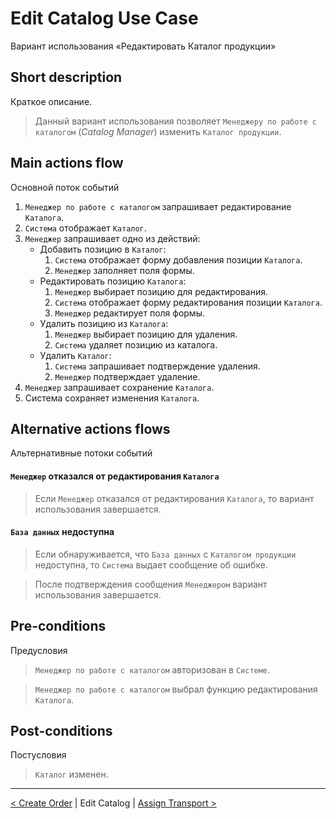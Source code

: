 # Edit Catalog Use Case
Вариант использования «Редактировать Каталог продукции»

## Short description 
Краткое описание.
> Данный вариант использования позволяет `Менеджеру по работе с каталогом` (*Catalog Manager*) изменить `Каталог продукции`.

## Main actions flow
Основной поток событий
1. `Менеджер по работе с каталогом` запрашивает редактирование `Каталога`.
2. `Система` отображает `Каталог`.
3. `Менеджер` запрашивает одно из действий:
    * Добавить позицию в `Каталог`:
      1. `Система` отображает форму добавления позиции `Каталога`.
      2. `Менеджер` заполняет поля формы.
    * Редактировать позицию `Каталога`:
      1. `Менеджер` выбирает позицию для редактирования.
      2. `Система` отображает форму редактирования позиции `Каталога`.
      3. `Менеджер` редактирует поля формы.
    * Удалить позицию из `Каталога`:
      1. `Менеджер` выбирает позицию для удаления.
      2. `Система` удаляет позицию из каталога.
    * Удалить `Каталог`:
      1. `Система` запрашивает подтверждение удаления.
      2. `Менеджер` подтверждает удаление.
4. `Менеджер` запрашивает сохранение `Каталога`.
5. Система сохраняет изменения `Каталога`.

## Alternative actions flows
Альтернативные потоки событий

#### `Менеджер` отказался от редактирования `Каталога`
> Если `Менеджер` отказался от редактирования `Каталога`, то вариант использования завершается.
 
#### `База данных` недоступна
> Если обнаруживается, что `База данных` с `Каталогом продукции` недоступна, то `Система` выдает сообщение об ошибке. 

> После подтверждения сообщения `Менеджером` вариант использования завершается.
 
## Pre-conditions
Предусловия
> `Менеджер по работе с каталогом` авторизован в `Системе`.

> `Менеджер по работе с каталогом` выбрал функцию редактирования `Каталога`.

## Post-conditions
Постусловия
> `Каталог` изменен.

***

[< Create Order](http://drapegnik.github.io/bsu/technology/lab2/docs/create-order) | Edit Catalog | [Assign Transport >](http://drapegnik.github.io/bsu/technology/lab2/docs/assign-transport-for-return)
